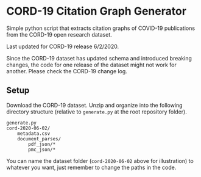 # CORD-19 Citation Graph Generator

Simple python script that extracts citation graphs of COVID-19 publications from the CORD-19 open research dataset.

Last updated for CORD-19 release 6/2/2020.

Since the CORD-19 dataset has updated schema and introduced breaking changes, the code for one release of the dataset might not work for another. Please check the CORD-19 change log.

## Setup

Download the CORD-19 dataset. Unzip and organize into the following directory structure (relative to `generate.py` at the root repository folder).

```
generate.py
cord-2020-06-02/
    metadata.csv
    document_parses/
        pdf_json/*
        pmc_json/*

```

You can name the dataset folder (`cord-2020-06-02` above for illustration) to whatever you want, just remember to change the paths in the code.